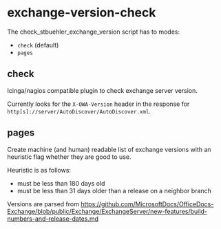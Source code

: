 # exchange-version-check

The check_stbuehler_exchange_version script has to modes:

- `check` (default)
- `pages`

## check

Icinga/nagios compatible plugin to check exchange server version.

Currently looks for the `X-OWA-Version` header in the response for `http[s]://server/AutoDiscover/AutoDiscover.xml`.

## pages

Create machine (and human) readable list of exchange versions with an heuristic flag whether they are good to use.

Heuristic is as follows:

- must be less than 180 days old
- must be less than 31 days older than a release on a neighbor branch

Versions are parsed from https://github.com/MicrosoftDocs/OfficeDocs-Exchange/blob/public/Exchange/ExchangeServer/new-features/build-numbers-and-release-dates.md
